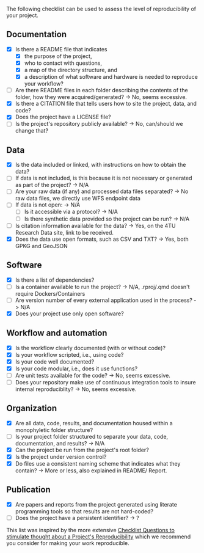 The following checklist can be used to assess the level of reproducibility of your project.

## Documentation
- [x] Is there a README file that indicates
  - [x] the purpose of the project, 
  - [x] who to contact with questions, 
  - [x] a map of the directory structure, and 
  - [x] a description of what software and hardware is needed to reproduce your workflow?
- [ ] Are there README files in each folder describing the contents of the folder, how they were acquired/generated? -> No, seems excessive.
- [x] Is there a CITATION file that tells users how to site the project, data, and code?
- [x] Does the project have a LICENSE file?
- [ ] Is the project's repository publicly available? -> No, can/should we change that?

## Data
- [x] Is the data included or linked, with instructions on how to obtain the data?
- [ ] If data is not included, is this because it is not necessary or generated as part of the project? -> N/A
- [ ] Are your raw data (if any) and processed data files separated? -> No raw data files, we directly use WFS endpoint data
- [ ] If data is not open: -> N/A
  - [ ] Is it accessible via a protocol? -> N/A
  - [ ] Is there synthetic data provided so the project can be run? -> N/A
- [ ] Is citation information available for the data? -> Yes, on the 4TU Research Data site, link to be received.
- [x] Does the data use open formats, such as CSV and TXT? -> Yes, both GPKG and GeoJSON

## Software
- [x] Is there a list of dependencies? 
- [ ] Is a container available to run the project? -> N/A, .rproj/.qmd doesn't require Dockers/Containers
- [ ] Are version number of every external application used in the process? -> N/A
- [x] Does your project use only open software?

## Workflow and automation
- [x] Is the workflow clearly documented (with or without code)?
- [x] Is your workflow scripted, i.e., using code? 
- [x] Is your code well documented?
- [x] Is your code modular, i.e., does it use functions?
- [ ] Are unit tests available for the code? -> No, seems excessive.
- [ ] Does your repository make use of continuous integration tools to insure internal reproduciblity? -> No, seems excessive.

## Organization
- [x] Are all data, code, results, and documentation housed within a monophyletic folder structure?
- [ ] Is your project folder structured to separate your data, code, documentation, and results? -> N/A
- [x] Can the project be run from the project's root folder?
- [x] Is the project under version control?
- [x] Do files use a consistent naming scheme that indicates what they contain? -> More or less, also explained in README/ Report.

## Publication
- [x] Are papers and reports from the project generated using literate programming tools so that results are not hard-coded?
- [ ] Does the project have a persistent identifier? -> ? 

This list was inspired by the more extensive [Checklist Questions to stimulate thought about a Project's Reproducibility](https://github.com/datacarpentry/rr-intro/blob/gh-pages/checklist.md) 
which we recommend you consider for making your work reproducible.
